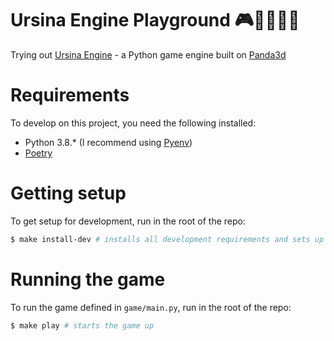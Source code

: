 # Ursina Engine Playground 🎮🧑‍💻👾🐍

Trying out [Ursina Engine](https://github.com/pokepetter/ursina) - a Python game engine built on [Panda3d](https://www.panda3d.org/)

# Requirements

To develop on this project, you need the following installed:

* Python 3.8.* (I recommend using [Pyenv](https://github.com/pyenv/pyenv))
* [Poetry](https://github.com/python-poetry/poetry)

# Getting setup

To get setup for development, run in the root of the repo:

```bash
$ make install-dev # installs all development requirements and sets up a poetry virtual env
```

# Running the game

To run the game defined in `game/main.py`, run in the root of the repo:

```bash
$ make play # starts the game up
```
